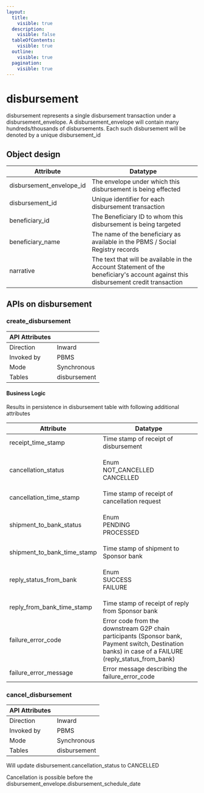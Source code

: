 ```yaml
---
layout:
  title:
    visible: true
  description:
    visible: false
  tableOfContents:
    visible: true
  outline:
    visible: true
  pagination:
    visible: true
---
```


# disbursement

disbursement represents a single disbursement transaction under a disbursement\_envelope. A disbursement\_envelope will contain many hundreds/thousands of disbursements. Each such disbursement will be denoted by a unique disbursement\_id

## Object design

| Attribute                  | Datatype                                                                                                                           |
| -------------------------- | ---------------------------------------------------------------------------------------------------------------------------------- |
| disbursement\_envelope\_id | The envelope under which this disbursement is being effected                                                                       |
| disbursement\_id           | Unique identifier for each disbursement transaction                                                                                |
| beneficiary\_id            | The Beneficiary ID to whom this disbursement is being targeted                                                                     |
| beneficiary\_name          | The name of the beneficiary as available in the PBMS / Social Registry records                                                     |
| narrative                  | The text that will be available in the Account Statement of the beneficiary's account against this disbursement credit transaction |

## APIs on disbursement

### create\_disbursement

| API Attributes |              |
| -------------- | ------------ |
| Direction      | Inward       |
| Invoked by     | PBMS         |
| Mode           | Synchronous  |
| Tables         | disbursement |

#### Business Logic

Results in persistence in disbursement table with following additional attributes

| Attribute                       | Datatype                                                                                                                                                 |
| ------------------------------- | -------------------------------------------------------------------------------------------------------------------------------------------------------- |
| receipt\_time\_stamp            | Time stamp of receipt of disbursement                                                                                                                    |
| cancellation\_status            | <p>Enum<br>NOT_CANCELLED<br>CANCELLED</p>                                                                                                                |
| cancellation\_time\_stamp       | Time stamp of receipt of cancellation request                                                                                                            |
| shipment\_to\_bank\_status      | <p>Enum<br>PENDING<br>PROCESSED</p>                                                                                                                      |
| shipment\_to\_bank\_time\_stamp | Time stamp of shipment to Sponsor bank                                                                                                                   |
| reply\_status\_from\_bank       | <p>Enum<br>SUCCESS<br>FAILURE</p>                                                                                                                        |
| reply\_from\_bank\_time\_stamp  | Time stamp of receipt of reply from Sponsor bank                                                                                                         |
| failure\_error\_code            | Error code from the downstream G2P chain participants (Sponsor bank, Payment switch, Destination banks) in case of a FAILURE (reply\_status\_from\_bank) |
| failure\_error\_message         | Error message describing the failure\_error\_code                                                                                                        |

### cancel\_disbursement

| API Attributes |              |
| -------------- | ------------ |
| Direction      | Inward       |
| Invoked by     | PBMS         |
| Mode           | Synchronous  |
| Tables         | disbursement |

Will update disbursement.cancellation\_status to CANCELLED

Cancellation is possible before the disbursement\_envelope.disbursement\_schedule\_date
